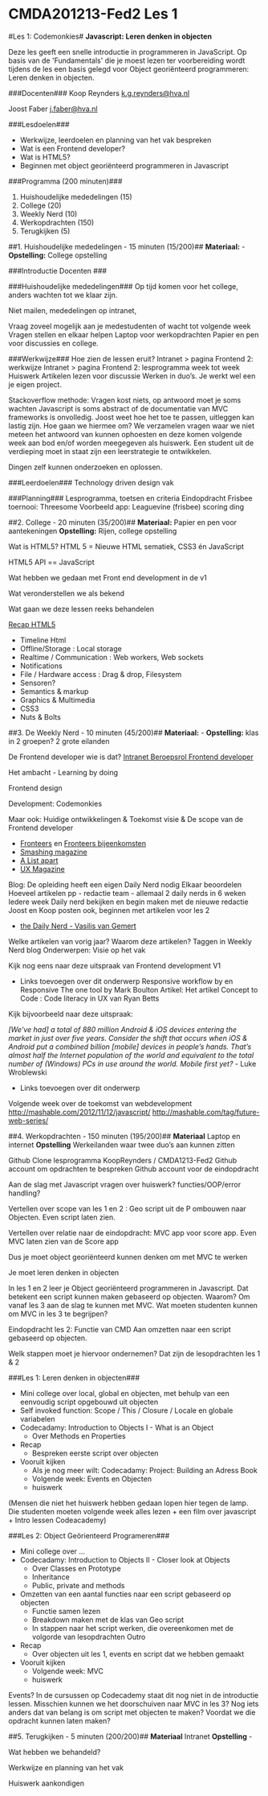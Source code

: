 CMDA201213-Fed2 Les 1
=====================

#Les 1: Codemonkies#
**Javascript: Leren denken in objecten**

Deze les geeft een snelle introductie in programmeren in JavaScript. Op basis van de 'Fundamentals' die je moest lezen ter voorbereiding wordt tijdens de les een basis gelegd voor Object georiënteerd programmeren: Leren denken in objecten.

###Docenten###
Koop Reynders k.g.reynders@hva.nl 

Joost Faber j.faber@hva.nl

###Lesdoelen###

* Werkwijze, leerdoelen en planning van het vak bespreken
* Wat is een Frontend developer?
* Wat is HTML5? 
* Beginnen met object georiënteerd programmeren in Javascript

###Programma (200 minuten)###

1. Huishoudelijke mededelingen (15) 
2. College (20) 
3. Weekly Nerd (10) 
4. Werkopdrachten (150) 
5. Terugkijken (5) 


##1. Huishoudelijke mededelingen - 15 minuten (15/200)##
**Materiaal:** - 
**Opstelling:** College opstelling


###Introductie Docenten ###

###Huishoudelijke mededelingen###
Op tijd komen voor het college, anders wachten tot we klaar zijn.

Niet mailen, mededelingen op intranet,

Vraag zoveel mogelijk aan je medestudenten of wacht tot volgende week 
Vragen stellen en elkaar helpen
Laptop voor werkopdrachten
Papier en pen voor discussies en college.

###Werkwijze###
Hoe zien de lessen eruit?
Intranet > pagina Frontend 2: werkwijze
Intranet > pagina Frontend 2: lesprogramma week tot week
Huiswerk
Artikelen lezen voor discussie
Werken in duo’s. Je werkt wel een je eigen project.


Stackoverflow methode:
Vragen kost niets, op antwoord moet je soms wachten
Javascript is soms abstract of de documentatie van MVC frameworks is onvolledig. Joost weet hoe het toe te passen, uitleggen kan lastig zijn. Hoe gaan we hiermee om? We verzamelen vragen waar we niet meteen het antwoord van kunnen ophoesten en deze komen volgende week aan bod en/of worden meegegeven als huiswerk. Een student uit de verdieping moet in staat zijn een leerstrategie te ontwikkelen. 

Dingen zelf kunnen onderzoeken en oplossen.

###Leerdoelen###
Technology driven design vak

###Planning###
Lesprogramma, toetsen en criteria 
Eindopdracht Frisbee toernooi: Threesome
Voorbeeld app: Leaguevine (frisbee) scoring ding 



##2. College - 20 minuten (35/200)##
**Materiaal:** Papier en pen voor aantekeningen
**Opstelling:** Rijen, college opstelling

Wat is HTML5? 
HTML 5 = Nieuwe HTML sematiek, CSS3 én JavaScript

HTML5 API == JavaScript

Wat hebben we gedaan met Front end development in de v1

Wat veronderstellen we als bekend

Wat gaan we deze lessen reeks behandelen

[Recap HTML5](http://slides.html5rocks.com)

- Timeline Html
- Offline/Storage : Local storage
- Realtime / Communication : Web workers, Web sockets
- Notifications
- File / Hardware access : Drag & drop, Filesystem
- Sensoren?
- Semantics & markup
- Graphics & Multimedia
- CSS3
- Nuts & Bolts


##3. De Weekly Nerd - 10 minuten (45/200)##
**Materiaal:** -
**Opstelling:** klas in 2 groepen? 2 grote eilanden

De Frontend developer wie is dat?
[Intranet Beroepsrol Frontend developer](http://intra.iam.hva.nl/algemeen/beroepsrollen/front_end-developper)

Het ambacht - Learning by doing

Frontend design

Development: Codemonkies

Maar ook: Huidige ontwikkelingen & Toekomst visie & De scope van de Frontend developer

- [Fronteers](http://fronteers.nl) en [Fronteers bijeenkomsten](http://fronteers.nl/bijeenkomsten "Oriënteer je op de beroepsrol Frontend developer")
- [Smashing magazine](http://smashingmagazine.com "For professional Web Designers and Developers")
- [A List apart](http://www.alistapart.com "For people who make Websites")
- [UX Magazine](http://uxmagazine.com "The Field of UX")


 
Blog: De opleiding heeft een eigen Daily Nerd nodig
Elkaar beoordelen
Hoeveel artikelen pp - redactie team - allemaal 2 daily nerds in 6 weken
Iedere week Daily nerd bekijken en begin maken met de nieuwe redactie
Joost en Koop posten ook, beginnen met artikelen voor les 2

- [the Daily Nerd - Vasilis van Gemert](http://dailynerd.nl)




Welke artikelen van vorig jaar?
Waarom deze artikelen? Taggen in Weekly Nerd blog
Onderwerpen: Visie op het vak 

Kijk nog eens naar deze uitspraak van Frontend development V1

- Links toevoegen over dit onderwerp
Responsive workflow by  en Responsive The one tool by Mark Boulton
Artikel: Het artikel Concept to Code : Code literacy in UX van Ryan Betts


Kijk bijvoorbeeld naar deze uitspraak: 

*[We've had] a total of 880 million Android & iOS devices entering the market in just over five years. Consider the shift that occurs when iOS & Android put a combined billion [mobile] devices in people’s hands. That’s almost half the Internet population of the world and equivalent to the total number of (Windows) PCs in use around the world. Mobile first yet?*
	- Luke Wroblewski
- Links toevoegen over dit onderwerp


Volgende week over de toekomst van webdevelopment
http://mashable.com/2012/11/12/javascript/
http://mashable.com/tag/future-web-series/


##4. Werkopdrachten - 150 minuten (195/200)##
**Materiaal** Laptop en internet
**Opstelling** Werkeilanden waar twee duo’s aan kunnen zitten


Github Clone lesprogramma KoopReynders / CMDA1213-Fed2
Github account om opdrachten te bespreken
Github account voor de eindopdracht


Aan de slag met Javascript
     vragen over huiswerk?
     functies/OOP/error handling?

Vertellen over scope van les 1 en 2 : Geo script uit de P ombouwen naar Objecten. Even script laten zien.

Vertellen over relatie naar de eindopdracht: MVC app voor score app. Even MVC laten zien van de Score app

Dus je moet object georiënteerd kunnen denken om met MVC te werken

Je moet leren denken in objecten

In les 1 en 2 leer je Object georiënteerd programmeren in Javascript.  Dat betekent een script kunnen maken gebaseerd op objecten.
Waarom? Om vanaf les 3 aan de slag te kunnen met MVC. Wat moeten studenten kunnen om MVC in les 3 te begrijpen? 

Eindopdracht les 2: Functie van CMD Aan omzetten naar een script gebaseerd op objecten.

Welk stappen moet je hiervoor ondernemen? Dat zijn de lesopdrachten les 1 & 2


###Les 1: Leren denken in objecten###

- Mini college over local, global en objecten, met behulp van een eenvoudig script opgebouwd uit objecten
- Self invoked function: Scope / This / Closure / Locale en globale variabelen
- Codecadamy: Introduction to Objects I - What is an Object 
	- Over Methods en Properties
- Recap
	- Bespreken eerste script over objecten
- Vooruit kijken
	- Als je nog meer wilt: Codecadamy: Project: Building an Adress Book
	- Volgende week: Events en Objecten
	- huiswerk

(Mensen die niet het huiswerk hebben gedaan lopen hier tegen de lamp. Die studenten moeten volgende week alles lezen + een film over javascript + Intro lessen Codeacademy)



###Les 2: Object Geörienteerd Programeren###

- Mini college over ...
- Codecadamy: Introduction to Objects II - Closer look at Objects
	- Over Classes en Prototype
	- Inheritance
	- Public, private and methods
- Omzetten van een aantal functies naar een script gebaseerd op objecten
	- Functie samen lezen
	- Breakdown maken met de klas van Geo script
	- In stappen naar het script werken, die overeenkomen met de volgorde van lesopdrachten
Outro 
- Recap 
	- Over objecten uit les 1, events en script dat we hebben gemaakt
- Vooruit kijken
 	- Volgende week: MVC 
	- huiswerk

Events? In de cursussen op Codecademy staat dit nog niet in de introductie lessen. Misschien kunnen we het doorschuiven naar MVC in les 3?
Nog iets anders dat van belang is om script met objecten te maken? Voordat we die opdracht kunnen laten maken?



##5. Terugkijken - 5 minuten (200/200)##
**Materiaal** Intranet
**Opstelling** - 

Wat hebben we behandeld?

Werkwijze en planning van het vak

Huiswerk aankondigen



